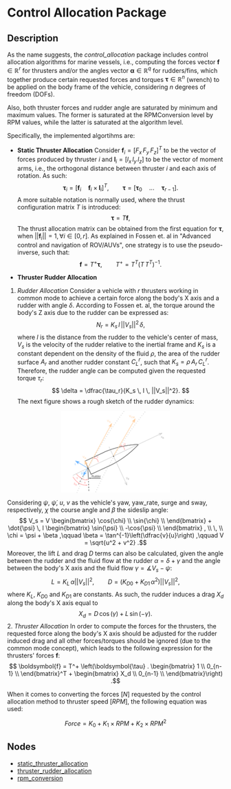 # Control Allocation Package

## Description

As the name suggests, the *control_allocation* package includes control allocation algorithms for marine vessels, i.e., computing the forces vector $\boldsymbol{f} \in \mathbb{R}^r$ for thrusters and/or the angles vector $\boldsymbol{\alpha} \in \mathbb{R}^q$ for rudders/fins, which together produce certain requested forces and torques $\boldsymbol{\tau} \in \mathbb{R}^n$ (wrench) to be applied on the body frame of the vehicle, considering $n$ degrees of freedom (DOFs).

Also, both thruster forces and rudder angle are saturated by minimum and maximum values. The former is saturated at the RPMConversion level by RPM values, while the latter is saturated at the algorithm level.

Specifically, the implemented algortihms are:

- **Static Thruster Allocation**
Consider $\boldsymbol{f}_i = [F_x \, F_y \, F_z]^T$ to be the vector of forces produced by thruster $i$ and $\boldsymbol{l}_i = [l_x \, l_y \, l_z]$ to be the vector of moment arms, i.e., the orthogonal distance between thruster $i$ and each axis of rotation. As such:
$$ \boldsymbol{\tau}_i = \big[ \boldsymbol{f}_i \quad \boldsymbol{f}_i \times \boldsymbol{l}_i \big]^T, \qquad \boldsymbol{\tau} = \big[ \boldsymbol{\tau}_0 \quad ... \quad \boldsymbol{\tau}_{r-1} \big].$$
A more suitable notation is normally used, where the thrust configuration matrix $T$ is introduced:
$$ \boldsymbol{\tau} = T  \boldsymbol{f}, $$
The thrust allocation matrix can be obtained from the first equation for $\boldsymbol{\tau}$, when $||\boldsymbol{f}_i|| = 1, \forall i \in [0, r]$.
As explained in Fossen et. al in "Advanced control and navigation of ROV/AUVs", one strategy is to use the pseudo-inverse, such that:
$$ \boldsymbol{f} = T^+ \boldsymbol{\tau}, \qquad T^+ = T^T (T \, T^T)^{−1} . $$

- **Thruster Rudder Allocation**
1. *Rudder Allocation*
Consider a vehicle with $r$ thrusters working in common mode to achieve a certain force along the body's X axis and a rudder with angle $\delta$. According to Fossen et. al, the torque around the body's Z axis due to the rudder can be expressed as:
$$ N_r = K_s \, l \, ||V_s||^2 \, \delta , $$
where $l$ is the distance from the rudder to the vehicle's center of mass, $V_s$ is the velocity of the rudder relative to the inertial frame and $K_s$ is a constant dependent on the density of the fluid $\rho$, the area of the rudder surface $A_r$ and another rudder constant $C_L^r$, such that $K_s = \rho \, A_r \, C_L^r$. Therefore, the rudder angle can be computed given the requested torque $\tau_r$:
$$ \delta = \dfrac{\tau_r}{K_s \, l \, ||V_s||^2}. $$
The next figure shows a rough sketch of the rudder dynamics:
<!-- <img src="img/rudder_dynamics.png" alt="Rudder Dynamics Figure" width="500" class="center"/> -->
<img src="img/yaw-rate-steady-state-new_body_v2_final.png" alt="Rudder Dynamics Figure" width="500" class="center"/>

Considering $\psi$, $\dot{\psi}$, $u$, $v$ as the vehicle's yaw, yaw_rate, surge and sway, respectively, $\chi$ the course angle and $\beta$ the sideslip angle:
$$ V_s = V 
\begin{bmatrix}
\cos{\chi} \\
\sin{\chi} \\
\end{bmatrix} + \dot{\psi} \, l
\begin{bmatrix}
\sin{\psi} \\
-\cos{\psi} \\
\end{bmatrix} , \\ \, \\
\chi = \psi + \beta ,\qquad \beta = \tan^{-1}\left(\dfrac{v}{u}\right) ,\qquad V = \sqrt{u^2 + v^2} .$$
Moreover, the lift $L$ and drag $D$ terms can also be calculated, given the angle between the rudder and the fluid flow at the rudder $\alpha = \delta + \gamma$ and the angle between the body's X axis and the fluid flow $\gamma = \measuredangle V_s - \psi$:
$$ L = K_L \, \alpha ||V_s||^2, \qquad D = (K_{D0} + K_{D1} \, \alpha^2) ||V_s||^2, $$
where $K_L$, $K_{D0}$ and $K_{D1}$ are constants. As such, the rudder induces a drag $X_d$ along the body's X axis equal to
$$ X_d = D \, \cos{(\gamma)} + L \, \sin{(- \gamma)}.$$
2. *Thruster Allocation*
In order to compute the forces for the thrusters, the requested force along the body's X axis should be adjusted for the rudder induced drag and all other forces/torques should be ignored (due to the common mode concept), which leads to the following expression for the thrusters' forces $\boldsymbol{f}$:
$$ \boldsymbol{f} = T^+ \left(\boldsymbol{\tau} . 
\begin{bmatrix}
1 \\
0_{n-1} \\
\end{bmatrix}^T + 
\begin{bmatrix}
X_d \\
0_{n-1} \\
\end{bmatrix}\right) .$$

When it comes to converting the forces $[N]$ requested by the control allocation method to thruster speed $[RPM]$, the following equation was used:

$$ Force = K_0 + K_1 \times RPM + K_2 \times {RPM}^2 $$

## Nodes

* [static_thruster_allocation](static_thruster_allocation.md)
* [thruster_rudder_allocation](thruster_rudder_allocation.md)
* [rpm_conversion](rpm_conversion.md)

<style>
.center {
  display: block;
  margin-left: auto;
  margin-right: auto;
  width: 50%;
}
</style>
